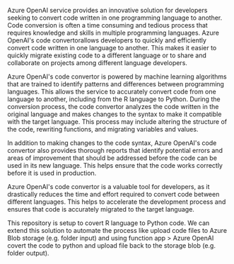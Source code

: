 Azure OpenAI service provides an innovative solution for developers seeking to convert code written in one programming language to another. Code conversion is often a time consuming and tedious process that requires knowledge and skills in multiple programming languages. Azure OpenAI's code convertorallows developers to quickly and efficiently convert code written in one language to another. This makes it easier to quickly migrate existing code to a different language or to share and collaborate on projects among different language developers.

Azure OpenAI's code convertor is powered by machine learning algorithms that are trained to identify patterns and differences between programming languages. This allows the service to accurately convert code from one language to another, including from the R language to Python. During the conversion process, the code convertor analyzes the code written in the original language and makes changes to the syntax to make it compatible with the target language. This process may include altering the structure of the code, rewriting functions, and migrating variables and values.

In addition to making changes to the code syntax, Azure OpenAI's code convertor also provides thorough reports that identify potential errors and areas of improvement that should be addressed before the code can be used in its new language. This helps ensure that the code works correctly before it is used in production.

Azure OpenAI's code convertor is a valuable tool for developers, as it drastically reduces the time and effort required to convert code between different languages. This helps to accelerate the development process and ensures that code is accurately migrated to the target language.

This repository is setup to covert R language to Python code. We can extend this solution to automate the process like upload code files to Azure Blob storage (e.g. folder input) and using function app > Azure OpenAI covert the code to python and upload file back to the storage blob (e.g. folder output).
